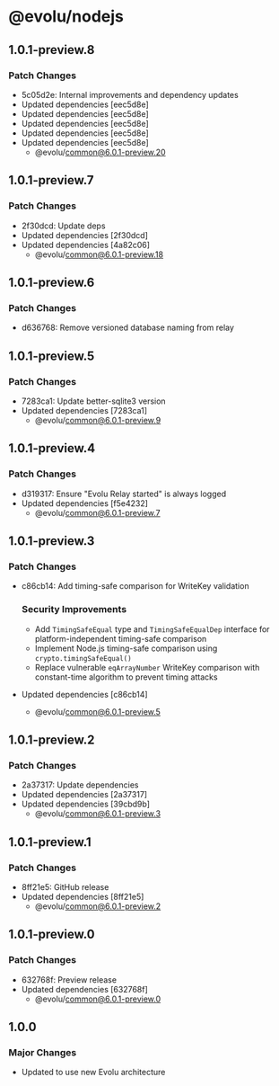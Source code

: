 # @evolu/nodejs

## 1.0.1-preview.8

### Patch Changes

- 5c05d2e: Internal improvements and dependency updates
- Updated dependencies [eec5d8e]
- Updated dependencies [eec5d8e]
- Updated dependencies [eec5d8e]
- Updated dependencies [eec5d8e]
- Updated dependencies [eec5d8e]
  - @evolu/common@6.0.1-preview.20

## 1.0.1-preview.7

### Patch Changes

- 2f30dcd: Update deps
- Updated dependencies [2f30dcd]
- Updated dependencies [4a82c06]
  - @evolu/common@6.0.1-preview.18

## 1.0.1-preview.6

### Patch Changes

- d636768: Remove versioned database naming from relay

## 1.0.1-preview.5

### Patch Changes

- 7283ca1: Update better-sqlite3 version
- Updated dependencies [7283ca1]
  - @evolu/common@6.0.1-preview.9

## 1.0.1-preview.4

### Patch Changes

- d319317: Ensure "Evolu Relay started" is always logged
- Updated dependencies [f5e4232]
  - @evolu/common@6.0.1-preview.7

## 1.0.1-preview.3

### Patch Changes

- c86cb14: Add timing-safe comparison for WriteKey validation

  ### Security Improvements
  - Add `TimingSafeEqual` type and `TimingSafeEqualDep` interface for platform-independent timing-safe comparison
  - Implement Node.js timing-safe comparison using `crypto.timingSafeEqual()`
  - Replace vulnerable `eqArrayNumber` WriteKey comparison with constant-time algorithm to prevent timing attacks

- Updated dependencies [c86cb14]
  - @evolu/common@6.0.1-preview.5

## 1.0.1-preview.2

### Patch Changes

- 2a37317: Update dependencies
- Updated dependencies [2a37317]
- Updated dependencies [39cbd9b]
  - @evolu/common@6.0.1-preview.3

## 1.0.1-preview.1

### Patch Changes

- 8ff21e5: GitHub release
- Updated dependencies [8ff21e5]
  - @evolu/common@6.0.1-preview.2

## 1.0.1-preview.0

### Patch Changes

- 632768f: Preview release
- Updated dependencies [632768f]
  - @evolu/common@6.0.1-preview.0

## 1.0.0

### Major Changes

- Updated to use new Evolu architecture
